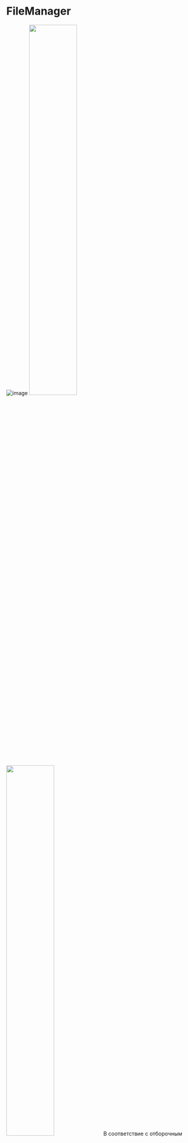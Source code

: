 # FileManager
![image](https://github.com/AntonTuritsyn/FileManager/assets/36898420/3c581ecf-2453-46ba-8fa0-2ea42bb2d9d1)
<img src="https://user-images.githubusercontent.com/16319829/81180309-2b51f000-8fee-11ea-8a78-ddfe8c3412a7.png" width=50% height=50%>
<img src="https://github.com/AntonTuritsyn/FileManager/assets/36898420/a1f0c7d3-e4de-4364-adfa-819172a10f3e" width=50% height=50%>
В соответствие с отборочным заданием на стажировку VK было создано подобие файлового менеджера для просмотра папок и файлов и некоторых действий с ними.
Из-за отсутствия необходимого опыта и знаний на момент публикации приложение получилось практически неработающим. Необходимые функции были реализованны, но их корректной работы добиться не удалось(
¯\_(ツ)_/¯
Но я это так не оставлю, и доделаю его. В любом случае, спасибо за задание, я обрел ценный опыт и знания!
